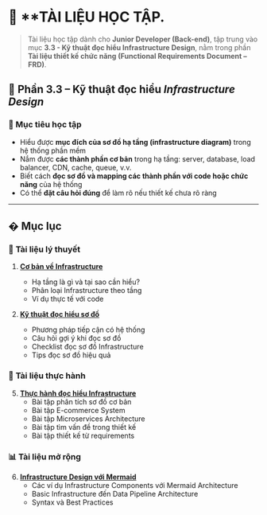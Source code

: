 # 🧩 **TÀI LIỆU HỌC TẬP.

> Tài liệu học tập dành cho **Junior Developer (Back-end)**, tập trung vào mục **3.3 - Kỹ thuật đọc hiểu Infrastructure Design**, nằm trong phần **Tài liệu thiết kế chức năng (Functional Requirements Document – FRD)**.

## 📘 Phần 3.3 – Kỹ thuật đọc hiểu *Infrastructure Design*

### 🎯 Mục tiêu học tập

* Hiểu được **mục đích của sơ đồ hạ tầng (infrastructure diagram)** trong hệ thống phần mềm
* Nắm được **các thành phần cơ bản** trong hạ tầng: server, database, load balancer, CDN, cache, queue, v.v.
* Biết cách **đọc sơ đồ và mapping các thành phần với code hoặc chức năng** của hệ thống
* Có thể **đặt câu hỏi đúng** để làm rõ nếu thiết kế chưa rõ ràng

---

## � Mục lục

### 📖 **Tài liệu lý thuyết**

1. **[Cơ bản về Infrastructure](./co-ban-ve-infrastructure.md)**
   - Hạ tầng là gì và tại sao cần hiểu?
   - Phân loại Infrastructure theo tầng
   - Ví dụ thực tế với code

2. **[Kỹ thuật đọc hiểu sơ đồ](./ky-thuat-doc-hieu-so-do.md)**
   - Phương pháp tiếp cận có hệ thống
   - Câu hỏi gợi ý khi đọc sơ đồ
   - Checklist đọc sơ đồ Infrastructure
   - Tips đọc sơ đồ hiệu quả

### 🧪 **Tài liệu thực hành**

5. **[Thực hành đọc hiểu Infrastructure](./thuc-hanh-doc-hieu-infrastructure.md)**
   - Bài tập phân tích sơ đồ cơ bản
   - Bài tập E-commerce System
   - Bài tập Microservices Architecture
   - Bài tập tìm vấn đề trong thiết kế
   - Bài tập thiết kế từ requirements

### 📊 **Tài liệu mở rộng**

6. **[Infrastructure Design với Mermaid](./infrastructure-design.md)**
   - Các ví dụ Infrastructure Components với Mermaid Architecture
   - Basic Infrastructure đến Data Pipeline Architecture
   - Syntax và Best Practices

